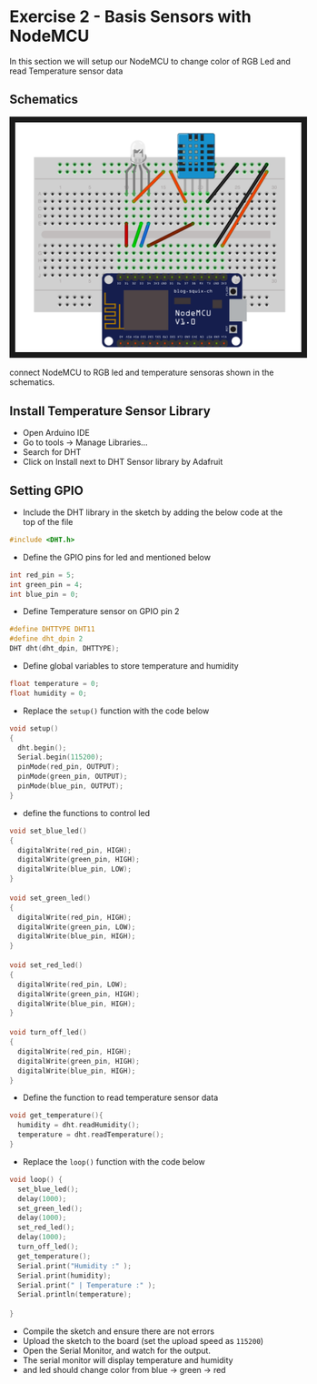 # Exercise 2 - Basis Sensors with NodeMCU
In this section we will setup our NodeMCU to change color of RGB Led and read Temperature sensor data
## Schematics
<img src="https://raw.githubusercontent.com/erviveksoni/alexa-controlled-smart-home-lab/master/images/sketch_bb.jpg" alt="NodeMCU" width="600" border="10" />
<br/>

connect NodeMCU to RGB led and temperature sensoras shown in the schematics. 

## Install Temperature Sensor Library
- Open Arduino IDE
- Go to tools -> Manage Libraries...
- Search for DHT
- Click on Install next to DHT Sensor library by Adafruit

## Setting GPIO 
- Include the DHT library in the sketch by adding the below code at the top of the file
````c
#include <DHT.h>
````

- Define the GPIO pins for led and mentioned below
```c
int red_pin = 5;
int green_pin = 4;
int blue_pin = 0;
```
- Define Temperature sensor on GPIO pin 2
                                                                         
````c
#define DHTTYPE DHT11
#define dht_dpin 2
DHT dht(dht_dpin, DHTTYPE);
````
- Define global variables to store temperature and humidity
```c
float temperature = 0;
float humidity = 0;
```

- Replace the `setup()` function with the code below
```c
void setup() 
{
  dht.begin();
  Serial.begin(115200);
  pinMode(red_pin, OUTPUT);
  pinMode(green_pin, OUTPUT);
  pinMode(blue_pin, OUTPUT);
}
```

- define the functions to control led

```c
void set_blue_led()
{
  digitalWrite(red_pin, HIGH);
  digitalWrite(green_pin, HIGH);
  digitalWrite(blue_pin, LOW);
}

void set_green_led()
{
  digitalWrite(red_pin, HIGH);
  digitalWrite(green_pin, LOW);
  digitalWrite(blue_pin, HIGH);
}

void set_red_led()
{
  digitalWrite(red_pin, LOW);
  digitalWrite(green_pin, HIGH);
  digitalWrite(blue_pin, HIGH);
}

void turn_off_led()
{
  digitalWrite(red_pin, HIGH);
  digitalWrite(green_pin, HIGH);
  digitalWrite(blue_pin, HIGH);
}
```
- Define the function to read temperature sensor data
```c
void get_temperature(){
  humidity = dht.readHumidity();
  temperature = dht.readTemperature();
}
```
- Replace the `loop()` function with the code below
````c
void loop() {
  set_blue_led();
  delay(1000);
  set_green_led();
  delay(1000);
  set_red_led();
  delay(1000);
  turn_off_led();
  get_temperature();
  Serial.print("Humidity :" );
  Serial.print(humidity);
  Serial.print(" | Temperature :" );
  Serial.println(temperature);

}
````
- Compile the sketch and ensure there are not errors
- Upload the sketch to the board (set the upload speed as `115200`)
- Open the Serial Monitor, and watch for the output. 
- The serial monitor will display temperature and humidity 
- and led should change color from blue -> green -> red
